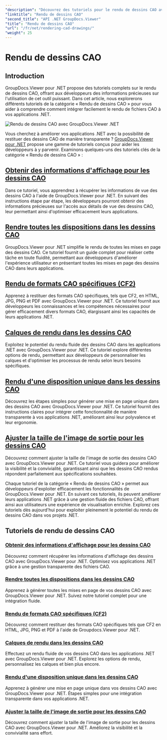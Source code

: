 ```yaml
---
"description": "Découvrez des tutoriels pour le rendu de dessins CAO avec GroupDocs.Viewer pour .NET. Apprenez à améliorer vos applications .NET grâce à une gestion fluide des fichiers CAO."
"linktitle": "Rendu de dessins CAO"
"second_title": "API .NET GroupDocs.Viewer"
"title": "Rendu de dessins CAO"
"url": "/fr/net/rendering-cad-drawings/"
"weight": 25
---
```


# Rendu de dessins CAO


## Introduction

GroupDocs.Viewer pour .NET propose des tutoriels complets sur le rendu de dessins CAO, offrant aux développeurs des informations précieuses sur l'utilisation de cet outil puissant. Dans cet article, nous explorerons différents tutoriels de la catégorie « Rendu de dessins CAO » pour vous aider à comprendre comment intégrer facilement le rendu de fichiers CAO à vos applications .NET.

![Rendu de dessins CAO avec GroupDocs.Viewer .NET](/viewer/rendering-cad-drawings/image.png)

Vous cherchez à améliorer vos applications .NET avec la possibilité de restituer des dessins CAO de manière transparente ? [GroupDocs.Viewer pour .NET](#) propose une gamme de tutoriels conçus pour aider les développeurs à y parvenir. Examinons quelques-uns des tutoriels clés de la catégorie « Rendu de dessins CAO » :

## [Obtenir des informations d'affichage pour les dessins CAO](./get-view-info-cad-drawing/)
Dans ce tutoriel, vous apprendrez à récupérer les informations de vue des dessins CAO à l'aide de GroupDocs.Viewer pour .NET. En suivant des instructions étape par étape, les développeurs pourront obtenir des informations précieuses sur l'accès aux détails de vue des dessins CAO, leur permettant ainsi d'optimiser efficacement leurs applications.

## [Rendre toutes les dispositions dans les dessins CAO](./render-all-layouts-cad/)
GroupDocs.Viewer pour .NET simplifie le rendu de toutes les mises en page des dessins CAO. Ce tutoriel fournit un guide complet pour réaliser cette tâche en toute fluidité, permettant aux développeurs d'améliorer l'expérience utilisateur en présentant toutes les mises en page des dessins CAO dans leurs applications.

## [Rendu de formats CAO spécifiques (CF2)](./render-specific-cad-formats/)
Apprenez à restituer des formats CAO spécifiques, tels que CF2, en HTML, JPG, PNG et PDF avec GroupDocs.Viewer pour .NET. Ce tutoriel fournit aux développeurs les connaissances et les compétences nécessaires pour gérer efficacement divers formats CAO, élargissant ainsi les capacités de leurs applications .NET.

## [Calques de rendu dans les dessins CAO](./render-layers-cad/)
Exploitez le potentiel du rendu fluide des dessins CAO dans les applications .NET avec GroupDocs.Viewer pour .NET. Ce tutoriel explore différentes options de rendu, permettant aux développeurs de personnaliser les calques et d'optimiser les processus de rendu selon leurs besoins spécifiques.

## [Rendu d'une disposition unique dans les dessins CAO](./render-single-layout-cad/)
Découvrez les étapes simples pour générer une mise en page unique dans des dessins CAO avec GroupDocs.Viewer pour .NET. Ce tutoriel fournit des instructions claires pour intégrer cette fonctionnalité de manière transparente à vos applications .NET, améliorant ainsi leur polyvalence et leur ergonomie.

## [Ajuster la taille de l'image de sortie pour les dessins CAO](./adjust-output-image-size-cad/)
Découvrez comment ajuster la taille de l'image de sortie des dessins CAO avec GroupDocs.Viewer pour .NET. Ce tutoriel vous guidera pour améliorer la visibilité et la convivialité, garantissant ainsi que les dessins CAO rendus répondent parfaitement aux spécifications souhaitées.

Chaque tutoriel de la catégorie « Rendu de dessins CAO » permet aux développeurs d'exploiter efficacement les fonctionnalités de GroupDocs.Viewer pour .NET. En suivant ces tutoriels, ils peuvent améliorer leurs applications .NET grâce à une gestion fluide des fichiers CAO, offrant ainsi aux utilisateurs une expérience de visualisation enrichie. Explorez ces tutoriels dès aujourd'hui pour exploiter pleinement le potentiel du rendu de dessins CAO dans vos projets .NET.

## Tutoriels de rendu de dessins CAO
### [Obtenir des informations d'affichage pour les dessins CAO](./get-view-info-cad-drawing/)
Découvrez comment récupérer les informations d'affichage des dessins CAO avec GroupDocs.Viewer pour .NET. Optimisez vos applications .NET grâce à une gestion transparente des fichiers CAO.
### [Rendre toutes les dispositions dans les dessins CAO](./render-all-layouts-cad/)
Apprenez à générer toutes les mises en page de vos dessins CAO avec GroupDocs.Viewer pour .NET. Suivez notre tutoriel complet pour une intégration fluide.
### [Rendu de formats CAO spécifiques (CF2)](./render-specific-cad-formats/)
Découvrez comment restituer des formats CAO spécifiques tels que CF2 en HTML, JPG, PNG et PDF à l'aide de Groupdocs.Viewer pour .NET.
### [Calques de rendu dans les dessins CAO](./render-layers-cad/)
Effectuez un rendu fluide de vos dessins CAO dans les applications .NET avec GroupDocs.Viewer pour .NET. Explorez les options de rendu, personnalisez les calques et bien plus encore.
### [Rendu d'une disposition unique dans les dessins CAO](./render-single-layout-cad/)
Apprenez à générer une mise en page unique dans vos dessins CAO avec GroupDocs.Viewer pour .NET. Étapes simples pour une intégration transparente dans vos applications .NET.
### [Ajuster la taille de l'image de sortie pour les dessins CAO](./adjust-output-image-size-cad/)
Découvrez comment ajuster la taille de l'image de sortie pour les dessins CAO avec GroupDocs.Viewer pour .NET. Améliorez la visibilité et la convivialité sans effort.